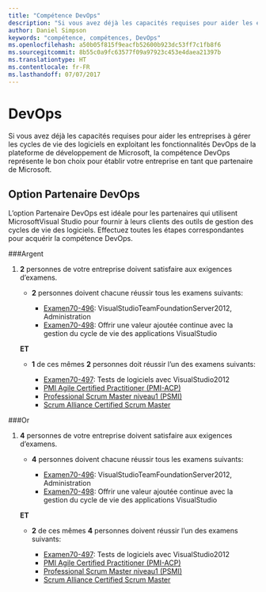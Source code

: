 ```yaml
---
title: "Compétence DevOps"
description: "Si vous avez déjà les capacités requises pour aider les entreprises à gérer les cycles de vie des logiciels en exploitant les fonctionnalités DevOps de la plateforme de développement de Microsoft, la compétence DevOps représente le bon choix pour établir votre entreprise en tant que partenaire de Microsoft."
author: Daniel Simpson
keywords: "compétence, compétences, DevOps"
ms.openlocfilehash: a50b05f815f9eacfb52600b923dc53ff7c1fb8f6
ms.sourcegitcommit: 8b55c0a9fc63577f09a97923c453e4daea21397b
ms.translationtype: HT
ms.contentlocale: fr-FR
ms.lasthandoff: 07/07/2017
---
```

# <a name="devops"></a>DevOps
 Si vous avez déjà les capacités requises pour aider les entreprises à gérer les cycles de vie des logiciels en exploitant les fonctionnalités DevOps de la plateforme de développement de Microsoft, la compétence DevOps représente le bon choix pour établir votre entreprise en tant que partenaire de Microsoft.

## <a name="devops-partner-option"></a>Option Partenaire DevOps
L’option Partenaire DevOps est idéale pour les partenaires qui utilisent MicrosoftVisual Studio pour fournir à leurs clients des outils de gestion des cycles de vie des logiciels. Effectuez toutes les étapes correspondantes pour acquérir la compétence DevOps.

###<a name="silver"></a>Argent
1. **2** personnes de votre entreprise doivent satisfaire aux exigences d’examens.

    - **2** personnes doivent chacune réussir tous les examens suivants:

        - [Examen70-496](https://www.microsoft.com/en-us/learning/exam-70-496.aspx): VisualStudioTeamFoundationServer2012, Administration
        - [Examen70-498](https://www.microsoft.com/en-us/learning/exam-70-498.aspx): Offrir une valeur ajoutée continue avec la gestion du cycle de vie des applications VisualStudio

    **ET**

    - **1** de ces mêmes **2** personnes doit réussir l’un des examens suivants:

        * [Examen70-497](https://www.microsoft.com/en-us/learning/exam-70-497.aspx): Tests de logiciels avec VisualStudio2012
        * [PMI Agile Certified Practitioner (PMI-ACP)](http://www.pmi.org/certifications/types/agile-acp)
        * [Professional Scrum Master niveau1 (PSMI)](https://www.scrum.org/professional-scrum-certifications/professional-scrum-master-i-assessment)
        * [Scrum Alliance Certified Scrum Master](https://www.scrumalliance.org/certifications/practitioners/certified-scrummaster-csm)
    
###<a name="gold"></a>Or
1. **4** personnes de votre entreprise doivent satisfaire aux exigences d’examens.

    - **4** personnes doivent chacune réussir tous les examens suivants:

        - [Examen70-496](https://www.microsoft.com/en-us/learning/exam-70-496.aspx): VisualStudioTeamFoundationServer2012, Administration
        - [Examen70-498](https://www.microsoft.com/en-us/learning/exam-70-498.aspx): Offrir une valeur ajoutée continue avec la gestion du cycle de vie des applications VisualStudio

    **ET**

    - **2** de ces mêmes **4** personnes doivent réussir l’un des examens suivants:

        * [Examen70-497](https://www.microsoft.com/en-us/learning/exam-70-497.aspx): Tests de logiciels avec VisualStudio2012
        * [PMI Agile Certified Practitioner (PMI-ACP)](http://www.pmi.org/certifications/types/agile-acp)
        * [Professional Scrum Master niveau1 (PSMI)](https://www.scrum.org/professional-scrum-certifications/professional-scrum-master-i-assessment)
        * [Scrum Alliance Certified Scrum Master](https://www.scrumalliance.org/certifications/practitioners/certified-scrummaster-csm)
        
